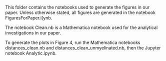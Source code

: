 This folder contains the notebooks used to generate the figures in our paper. Unless otherwise stated, all figures are generated in the notebook FiguresForPaper.i[ynb.

The notebook Clean.nb is a Mathematica notebook used for the analytical investigations in our paper.

To generate the plots in Figure 4, run the Mathematica notebooks distances_clean.nb and distances_clean_unmyelinated.nb, then the Jupyter notebook Analytic.ipynb.
